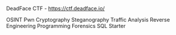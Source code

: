 DeadFace CTF - https://ctf.deadface.io/

OSINT
Pwn
Cryptography
Steganography
Traffic Analysis
Reverse Engineering
Programming
Forensics
SQL
Starter

